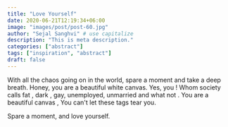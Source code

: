 ```yaml
---
title: "Love Yourself"
date: 2020-06-21T12:19:34+06:00
image: "images/post/post-60.jpg"
author: "Sejal Sanghvi" # use capitalize
description: "This is meta description."
categories: ["abstract"]
tags: ["inspiration", "abstract"]
draft: false
---
```

With all the chaos going on in the world, spare a moment and take a deep breath. Honey, you are a beautiful white canvas. Yes, you ! Whom society calls fat , dark , gay, unemployed, unmarried and what not . You are a beautiful canvas , You can't let these tags tear you.

Spare a moment, and love yourself.